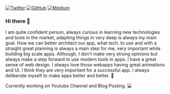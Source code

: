 [![Twitter](https://img.shields.io/twitter/follow/Saurabh?style=flat-square&logo=twitter)](https://twitter.com/Saurabh50798764)
[![GitHub](https://img.shields.io/badge/GitHub-Saurabh-lightgrey?style=flat-square&logo=github)](https://github.com/Saurabh-FullStackDev)
[![Medium](https://img.shields.io/badge/Medium-Saurabh-green?style=flat-square&logo=medium)](https://medium.com/@saurabh.fullstackdev)

### Hi there 👋

I am quite confident person, always curious in learning new technologies and tools in the market, adapting things in very deep is always my main goal. How we can better architect our app, what tech. to use and with a straight great planning is always a main step for me, very important while building big scale apps. Although, I don't make very strong opinions but always make a step forward to use modern tools in apps. I have a great sense of web design. I always love those webapps having great animations and UI. I think they are very important for a successful app. I always deliberate myself to make apps better and better. 🙂

Currently working on Youtube Channel and Blog Posting. 💻
